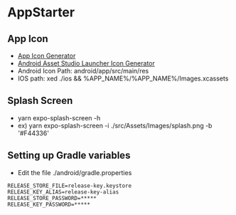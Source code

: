 # AppStarter

## App Icon

- [App Icon Generator](https://appicon.co/)
- [Android Asset Studio Launcher Icon Generator](http://romannurik.github.io/AndroidAssetStudio/index.html)
- Android Icon Path: android/app/src/main/res
- IOS path: xed ./ios && %APP_NAME%/%APP_NAME%/Images.xcassets

## Splash Screen

- yarn expo-splash-screen -h
- ex) yarn expo-splash-screen -i ./src/Assets/Images/splash.png -b '#F44336'

## Setting up Gradle variables

- Edit the file ./android/gradle.properties

```text
RELEASE_STORE_FILE=release-key.keystore
RELEASE_KEY_ALIAS=release-key-alias
RELEASE_STORE_PASSWORD=*****
RELEASE_KEY_PASSWORD=*****
```

